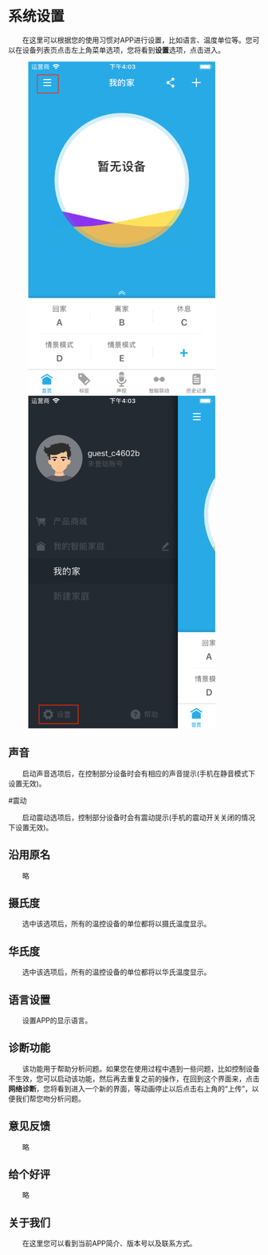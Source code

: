 # 系统设置

&emsp;&emsp;在这里可以根据您的使用习惯对APP进行设置，比如语言、温度单位等。您可以在设备列表页点击左上角菜单选项，您将看到**设置**选项，点击进入。

<figure class="half">
    <img src="./images/setting/设置入口.png" width = "375" height = "667">
    <img src="./images/setting/设置选项.png" width = "375" height = "667">
</figure>

## 声音

&emsp;&emsp;启动声音选项后，在控制部分设备时会有相应的声音提示(手机在静音模式下设置无效)。

#震动

&emsp;&emsp;启动震动选项后，控制部分设备时会有震动提示(手机的震动开关关闭的情况下设置无效)。

## 沿用原名

&emsp;&emsp;略

## 摄氏度

&emsp;&emsp;选中该选项后，所有的温控设备的单位都将以摄氏温度显示。


## 华氏度

&emsp;&emsp;选中该选项后，所有的温控设备的单位都将以华氏温度显示。

## 语言设置

&emsp;&emsp;设置APP的显示语言。

## 诊断功能

&emsp;&emsp;该功能用于帮助分析问题。如果您在使用过程中遇到一些问题，比如控制设备不生效，您可以启动该功能，然后再去重复之前的操作，在回到这个界面来，点击**网络诊断**，您将看到进入一个新的界面，等动画停止以后点击右上角的“上传”，以便我们帮您吻分析问题。

## 意见反馈

&emsp;&emsp;略

## 给个好评

&emsp;&emsp;略

## 关于我们
&emsp;&emsp;在这里您可以看到当前APP简介、版本号以及联系方式。
